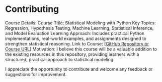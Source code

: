 # Contributing



Course Details:
Course Title: Statistical Modeling with Python
Key Topics: Regression, Hypothesis Testing, Machine Learning, Statistical Inference, and Model Evaluation
Learning Approach: Includes practical Python implementations, real-world examples, and assignments designed to strengthen statistical reasoning.
Link to Course: [[GitHub Repository or Course URL](https://github.com/muhammadalmaskhan/MT2002-Statistical-Modeling)]
Motivation:
I believe this course will be a valuable addition to the existing resources in this repository, providing learners with a structured, practical approach to statistical modeling.

I appreciate the opportunity to contribute and welcome any feedback or suggestions for improvement.
